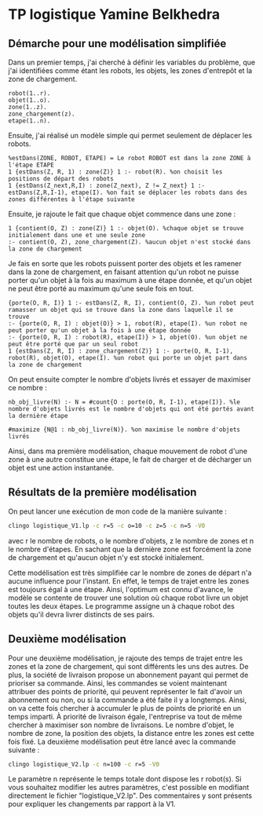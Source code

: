 # TP logistique Yamine Belkhedra

## Démarche pour une modélisation simplifiée

Dans un premier temps, j'ai cherché à définir les variables du problème, que j'ai identifiées comme étant les robots, les objets, les zones d'entrepôt et la zone de chargement.

```
robot(1..r).
objet(1..o).
zone(1..z).
zone_chargement(z).
etape(1..n).
```

Ensuite, j'ai réalisé un modèle simple qui permet seulement de déplacer les robots.

```
%estDans(ZONE, ROBOT, ETAPE) = Le robot ROBOT est dans la zone ZONE à l'étape ETAPE
1 {estDans(Z, R, 1) : zone(Z)} 1 :- robot(R). %on choisit les positions de départ des robots
1 {estDans(Z_next,R,I) : zone(Z_next), Z != Z_next} 1 :- estDans(Z,R,I-1), etape(I). %on fait se déplacer les robots dans des zones différentes à l'étape suivante
```

Ensuite, je rajoute le fait que chaque objet commence dans une zone :

```
1 {contient(O, Z) : zone(Z)} 1 :- objet(O). %chaque objet se trouve initialement dans une et une seule zone
:- contient(O, Z), zone_chargement(Z). %aucun objet n'est stocké dans la zone de chargement
```

Je fais en sorte que les robots puissent porter des objets et les ramener dans la zone de chargement, en faisant attention qu'un robot ne puisse porter qu'un objet à la fois au maximum à une étape donnée, et qu'un objet ne peut être porté au maximum qu'une seule fois en tout.

```
{porte(O, R, I)} 1 :- estDans(Z, R, I), contient(O, Z). %un robot peut ramasser un objet qui se trouve dans la zone dans laquelle il se trouve
:- {porte(O, R, I) : objet(O)} > 1, robot(R), etape(I). %un robot ne peut porter qu'un objet à la fois à une étape donnée
:- {porte(O, R, I) : robot(R), etape(I)} > 1, objet(O). %un objet ne peut être porté que par un seul robot
1 {estDans(Z, R, I) : zone_chargement(Z)} 1 :- porte(O, R, I-1), robot(R), objet(O), etape(I). %un robot qui porte un objet part dans la zone de chargement
```

On peut ensuite compter le nombre d'objets livrés et essayer de maximiser ce nombre :

```
nb_obj_livre(N) :- N = #count{O : porte(O, R, I-1), etape(I)}. %le nombre d'objets livrés est le nombre d'objets qui ont été portés avant la dernière étape

#maximize {N@1 : nb_obj_livre(N)}. %on maximise le nombre d'objets livrés
```

Ainsi, dans ma première modélisation, chaque mouvement de robot d'une zone à une autre constitue une étape, le fait de charger et de décharger un objet est une action instantanée.

## Résultats de la première modélisation

On peut lancer une exécution de mon code de la manière suivante :

```bash
clingo logistique_V1.lp -c r=5 -c o=10 -c z=5 -c n=5 -V0
```

avec r le nombre de robots, o le nombre d'objets, z le nombre de zones et n le nombre d'étapes. En sachant que la dernière zone est forcément la zone de chargement et qu'aucun objet n'y est stocké initialement.

Cette modélisation est très simplifiée car le nombre de zones de départ n'a aucune influence pour l'instant. En effet, le temps de trajet entre les zones est toujours égal à une étape. Ainsi, l'optimum est connu d'avance, le modèle se contente de trouver une solution où chaque robot livre un objet toutes les deux étapes. Le programme assigne un à chaque robot des objets qu'il devra livrer distincts de ses pairs.

## Deuxième modélisation

Pour une deuxième modélisation, je rajoute des temps de trajet entre les zones et la zone de chargement, qui sont différents les uns des autres. De plus, la société de livraison propose un abonnement payant qui permet de prioriser sa commande. Ainsi, les commandes se voient maintenant attribuer des points de priorité, qui peuvent représenter le fait d'avoir un abonnement ou non, ou si la commande a été faite il y a longtemps. Ainsi, on va cette fois chercher à accumuler le plus de points de priorité en un temps imparti. À priorité de livraison égale, l'entreprise va tout de même chercher à maximiser son nombre de livraisons. Le nombre d'objet, le nombre de zone, la position des objets, la distance entre les zones est cette fois fixé. La deuxième modélisation peut être lancé avec la commande suivante :
```bash
clingo logistique_V2.lp -c n=100 -c r=5 -V0
```

Le paramètre n représente le temps totale dont dispose les r robot(s). Si vous souhaitez modifier les autres paramètres, c'est possible en modifiant directement le fichier "logistique_V2.lp". Des commentaires y sont présents pour expliquer les changements par rapport à la V1.